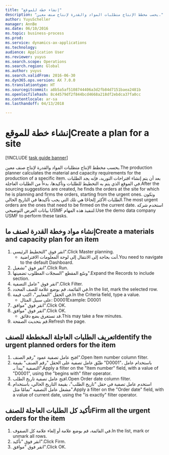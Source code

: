 ```yaml
--- 
title: "إنشاء خطة للموقع"
description: "يحسب مخطط الإنتاج متطلبات المواد والقدرة لإنتاج صنف معين."
author: YuyuScheller
manager: AnnBe
ms.date: 06/10/2016
ms.topic: business-process
ms.prod: 
ms.service: dynamics-ax-applications
ms.technology: 
audience: Application User
ms.reviewer: yuyus
ms.search.scope: Operations
ms.search.region: Global
ms.author: yuyus
ms.search.validFrom: 2016-06-30
ms.dyn365.ops.version: AX 7.0.0
ms.translationtype: HT
ms.sourcegitcommit: a8b5a5af5108744406a3d2fb84d7151baea2481b
ms.openlocfilehash: 8c44579df2f844bcd4668a218df2ebdca37fa0cc
ms.contentlocale: ar-sa
ms.lasthandoff: 04/13/2018

---
```

# <a name="create-a-plan-for-a-site"></a><span data-ttu-id="19efd-103">إنشاء خطة للموقع</span><span class="sxs-lookup"><span data-stu-id="19efd-103">Create a plan for a site</span></span>

[!INCLUDE [task guide banner](../../includes/task-guide-banner.md)]

<span data-ttu-id="19efd-104">يحسب مخطط الإنتاج متطلبات المواد والقدرة لإنتاج صنف معين.</span><span class="sxs-lookup"><span data-stu-id="19efd-104">The production planner calculates the material and capacity requirements for the production of a specific item.</span></span> <span data-ttu-id="19efd-105">بعد أن يتم إنشاء اقتراحات التوريد، فإنه يجد الطلبات في الموقع الذي يتم به التخطيط للطلبات وتأكيدها، بدءاً من الطلبات العاجلة.</span><span class="sxs-lookup"><span data-stu-id="19efd-105">After the sourcing suggestions are created, he finds the orders at the site for which he is planning and firms the orders, starting from the urgent ones.</span></span> <span data-ttu-id="19efd-106">وتكون الطلبات الأكثر إلحاحًا هي تلك التي يجب تأكيدها في التاريخ الحالي.</span><span class="sxs-lookup"><span data-stu-id="19efd-106">The most urgent orders are the ones that need to be firmed on the current date.</span></span> <span data-ttu-id="19efd-107">استخدم شركة بيانات العرض التوضيحي USMF لتنفيذ هذه المهام.</span><span class="sxs-lookup"><span data-stu-id="19efd-107">Use the demo data company USMF to perform these tasks.</span></span>


## <a name="create-a-materials-and-capacity-plan-for-an-item"></a><span data-ttu-id="19efd-108">إنشاء مواد وخطة القدرة لصنف ما</span><span class="sxs-lookup"><span data-stu-id="19efd-108">Create a materials and capacity plan for an item</span></span>
1. <span data-ttu-id="19efd-109">انقر فوق "التخطيط الرئيسي‬".</span><span class="sxs-lookup"><span data-stu-id="19efd-109">Click Master planning.</span></span>
    * <span data-ttu-id="19efd-110">أنت بحاجة إلى الانتقال إلى لوحة المعلومات الافتراضية.</span><span class="sxs-lookup"><span data-stu-id="19efd-110">You need to navigate to the default Dashboard.</span></span>  
2. <span data-ttu-id="19efd-111">انقر فوق "تشغيل".</span><span class="sxs-lookup"><span data-stu-id="19efd-111">Click Run.</span></span>
3. <span data-ttu-id="19efd-112">وسّع المقطع "السجلات المطلوب تضمينها‬".</span><span class="sxs-lookup"><span data-stu-id="19efd-112">Expand the Records to include section.</span></span>
4. <span data-ttu-id="19efd-113">انقر فوق "عامل التصفية".</span><span class="sxs-lookup"><span data-stu-id="19efd-113">Click Filter.</span></span>
5. <span data-ttu-id="19efd-114">في القائمة، قم بوضع علامة للصف المحدد.</span><span class="sxs-lookup"><span data-stu-id="19efd-114">In the list, mark the selected row.</span></span>
6. <span data-ttu-id="19efd-115">في الحقل "المعايير"، اكتب قيمة.</span><span class="sxs-lookup"><span data-stu-id="19efd-115">In the Criteria field, type a value.</span></span>
    * <span data-ttu-id="19efd-116">على سبيل المثال: D0001</span><span class="sxs-lookup"><span data-stu-id="19efd-116">Example: D0001</span></span>  
7. <span data-ttu-id="19efd-117">انقر فوق "موافق".</span><span class="sxs-lookup"><span data-stu-id="19efd-117">Click OK.</span></span>
8. <span data-ttu-id="19efd-118">انقر فوق "موافق".</span><span class="sxs-lookup"><span data-stu-id="19efd-118">Click OK.</span></span>
    * <span data-ttu-id="19efd-119">قد تستغرق بضع دقائق.</span><span class="sxs-lookup"><span data-stu-id="19efd-119">This may take a few minutes.</span></span>  
9. <span data-ttu-id="19efd-120">قم بتحديث الصفحة.</span><span class="sxs-lookup"><span data-stu-id="19efd-120">Refresh the page.</span></span>

## <a name="identify-the-urgent-planned-orders-for-the-item"></a><span data-ttu-id="19efd-121">تعريف الطلبات العاجلة المخططة للصنف</span><span class="sxs-lookup"><span data-stu-id="19efd-121">Identify the urgent planned orders for the item</span></span>
1. <span data-ttu-id="19efd-122">افتح عامل تصفية عمود "رقم الصنف".</span><span class="sxs-lookup"><span data-stu-id="19efd-122">Open Item number column filter.</span></span>
2. <span data-ttu-id="19efd-123">طبّق عامل تصفية على الحقل "رقم الصنف" بقيمة "D0001"، باستخدام عامل التصفية "يبدأ بـ".</span><span class="sxs-lookup"><span data-stu-id="19efd-123">Apply a filter on the "Item number" field, with a value of "D0001", using the "begins with" filter operator.</span></span>
3. <span data-ttu-id="19efd-124">افتح عامل تصفية تاريخ الطلب.</span><span class="sxs-lookup"><span data-stu-id="19efd-124">Open Order date column filter.</span></span>
4. <span data-ttu-id="19efd-125">استخدم عامل تصفية في حقل "تاريخ الطلب"، بقيمة التاريخ الحالي، باستخدام مشغل عامل التصفية "تمامًا مثل".</span><span class="sxs-lookup"><span data-stu-id="19efd-125">Apply a filter on the "Order date" field, with a value of current date, using the "is exactly" filter operator.</span></span>

## <a name="firm-all-the-urgent-orders-for-the-item"></a><span data-ttu-id="19efd-126">تأكيد كل الطلبات العاجلة للصنف</span><span class="sxs-lookup"><span data-stu-id="19efd-126">Firm all the urgent orders for the item</span></span>
1. <span data-ttu-id="19efd-127">في القائمة، قم بوضع علامة أو إلغاء علامة كل الصفوف.</span><span class="sxs-lookup"><span data-stu-id="19efd-127">In the list, mark or unmark all rows.</span></span>
2. <span data-ttu-id="19efd-128">انقر فوق "تأكيد".</span><span class="sxs-lookup"><span data-stu-id="19efd-128">Click Firm.</span></span>
3. <span data-ttu-id="19efd-129">انقر فوق "موافق".</span><span class="sxs-lookup"><span data-stu-id="19efd-129">Click OK.</span></span>


